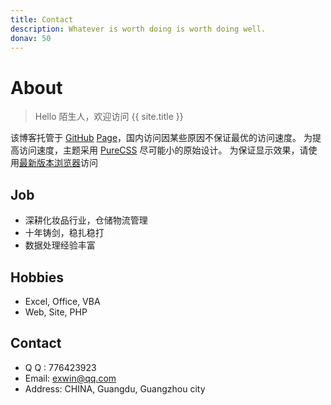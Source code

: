 ```yaml
---
title: Contact
description: Whatever is worth doing is worth doing well.
donav: 50
---
```


# About

> Hello 陌生人，欢迎访问 {{ site.title }}

该博客托管于 [GitHub](https://github.com/) [Page](https://pages.github.com/)，国内访问因某些原因不保证最优的访问速度。
为提高访问速度，主题采用 [PureCSS](https://purecss.io/) 尽可能小的原始设计。
为保证显示效果，请使用[最新版本浏览器](https://www.mozilla.org/)访问

## Job

- 深耕化妆品行业，仓储物流管理
- 十年铸剑，稳扎稳打
- 数据处理经验丰富

## Hobbies

- Excel, Office, VBA
- Web, Site, PHP

## Contact

- Q Q : 776423923
- Email: exwin@qq.com
- Address: CHINA, Guangdu, Guangzhou city

